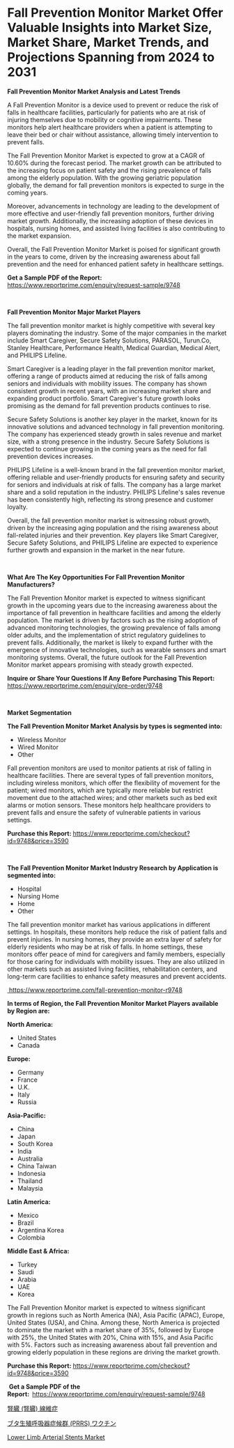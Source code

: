 <p><h1>Fall Prevention Monitor Market Offer Valuable Insights into Market Size, Market Share, Market Trends, and Projections Spanning from 2024 to 2031</h1></p><p><strong>Fall Prevention Monitor Market Analysis and Latest Trends</strong></p>
<p><p>A Fall Prevention Monitor is a device used to prevent or reduce the risk of falls in healthcare facilities, particularly for patients who are at risk of injuring themselves due to mobility or cognitive impairments. These monitors help alert healthcare providers when a patient is attempting to leave their bed or chair without assistance, allowing timely intervention to prevent falls.</p><p>The Fall Prevention Monitor Market is expected to grow at a CAGR of 10.60% during the forecast period. The market growth can be attributed to the increasing focus on patient safety and the rising prevalence of falls among the elderly population. With the growing geriatric population globally, the demand for fall prevention monitors is expected to surge in the coming years.</p><p>Moreover, advancements in technology are leading to the development of more effective and user-friendly fall prevention monitors, further driving market growth. Additionally, the increasing adoption of these devices in hospitals, nursing homes, and assisted living facilities is also contributing to the market expansion.</p><p>Overall, the Fall Prevention Monitor Market is poised for significant growth in the years to come, driven by the increasing awareness about fall prevention and the need for enhanced patient safety in healthcare settings.</p></p>
<p><strong>Get a Sample PDF of the Report:&nbsp;</strong> <a href="https://www.reportprime.com/enquiry/request-sample/9748">https://www.reportprime.com/enquiry/request-sample/9748</a></p>
<p>&nbsp;</p>
<p><strong>Fall Prevention Monitor Major Market Players</strong></p>
<p><p>The fall prevention monitor market is highly competitive with several key players dominating the industry. Some of the major companies in the market include Smart Caregiver, Secure Safety Solutions, PARASOL, Turun.Co, Stanley Healthcare, Performance Health, Medical Guardian, Medical Alert, and PHILIPS Lifeline.</p><p>Smart Caregiver is a leading player in the fall prevention monitor market, offering a range of products aimed at reducing the risk of falls among seniors and individuals with mobility issues. The company has shown consistent growth in recent years, with an increasing market share and expanding product portfolio. Smart Caregiver's future growth looks promising as the demand for fall prevention products continues to rise.</p><p>Secure Safety Solutions is another key player in the market, known for its innovative solutions and advanced technology in fall prevention monitoring. The company has experienced steady growth in sales revenue and market size, with a strong presence in the industry. Secure Safety Solutions is expected to continue growing in the coming years as the need for fall prevention devices increases.</p><p>PHILIPS Lifeline is a well-known brand in the fall prevention monitor market, offering reliable and user-friendly products for ensuring safety and security for seniors and individuals at risk of falls. The company has a large market share and a solid reputation in the industry. PHILIPS Lifeline's sales revenue has been consistently high, reflecting its strong presence and customer loyalty.</p><p>Overall, the fall prevention monitor market is witnessing robust growth, driven by the increasing aging population and the rising awareness about fall-related injuries and their prevention. Key players like Smart Caregiver, Secure Safety Solutions, and PHILIPS Lifeline are expected to experience further growth and expansion in the market in the near future.</p></p>
<p>&nbsp;</p>
<p><strong>What Are The Key Opportunities For Fall Prevention Monitor Manufacturers?</strong></p>
<p><p>The Fall Prevention Monitor market is expected to witness significant growth in the upcoming years due to the increasing awareness about the importance of fall prevention in healthcare facilities and among the elderly population. The market is driven by factors such as the rising adoption of advanced monitoring technologies, the growing prevalence of falls among older adults, and the implementation of strict regulatory guidelines to prevent falls. Additionally, the market is likely to expand further with the emergence of innovative technologies, such as wearable sensors and smart monitoring systems. Overall, the future outlook for the Fall Prevention Monitor market appears promising with steady growth expected.</p></p>
<p><strong>Inquire or Share Your Questions If Any Before Purchasing This Report:</strong> <a href="https://www.reportprime.com/enquiry/pre-order/9748">https://www.reportprime.com/enquiry/pre-order/9748</a></p>
<p>&nbsp;</p>
<p><strong>Market Segmentation</strong></p>
<p><strong>The Fall Prevention Monitor Market Analysis by types is segmented into:</strong></p>
<p><ul><li>Wireless Monitor</li><li>Wired Monitor</li><li>Other</li></ul></p>
<p><p>Fall prevention monitors are used to monitor patients at risk of falling in healthcare facilities. There are several types of fall prevention monitors, including wireless monitors, which offer the flexibility of movement for the patient; wired monitors, which are typically more reliable but restrict movement due to the attached wires; and other markets such as bed exit alarms or motion sensors. These monitors help healthcare providers to prevent falls and ensure the safety of vulnerable patients in various settings.</p></p>
<p><strong>Purchase this Report:&nbsp;</strong><a href="https://www.reportprime.com/checkout?id=9748&price=3590">https://www.reportprime.com/checkout?id=9748&price=3590</a></p>
<p>&nbsp;</p>
<p><strong>The Fall Prevention Monitor Market Industry Research by Application is segmented into:</strong></p>
<p><ul><li>Hospital</li><li>Nursing Home</li><li>Home</li><li>Other</li></ul></p>
<p><p>The fall prevention monitor market has various applications in different settings. In hospitals, these monitors help reduce the risk of patient falls and prevent injuries. In nursing homes, they provide an extra layer of safety for elderly residents who may be at risk of falls. In home settings, these monitors offer peace of mind for caregivers and family members, especially for those caring for individuals with mobility issues. They are also utilized in other markets such as assisted living facilities, rehabilitation centers, and long-term care facilities to enhance safety measures and prevent accidents.</p></p>
<p><a href="https://www.reportprime.com/fall-prevention-monitor-r9748">&nbsp;https://www.reportprime.com/fall-prevention-monitor-r9748</a></p>
<p><strong>In terms of Region, the Fall Prevention Monitor Market Players available by Region are:</strong></p>
<p>
    <p> <strong> North America: </strong>
        <ul>
            <li>United States</li>
            <li>Canada</li>
        </ul>
        </p> 
    <p> <strong> Europe: </strong>
        <ul>
            <li>Germany</li>
            <li>France</li>
            <li>U.K.</li>
            <li>Italy</li>
            <li>Russia</li>
        </ul>
        </p> 
    <p> <strong> Asia-Pacific: </strong>
        <ul>
            <li>China</li>
            <li>Japan</li>
            <li>South Korea</li>
            <li>India</li>
            <li>Australia</li>
            <li>China Taiwan</li>
            <li>Indonesia</li>
            <li>Thailand</li>
            <li>Malaysia</li>
        </ul>
        </p> 
    <p> <strong> Latin America: </strong>
        <ul>
            <li>Mexico</li>
            <li>Brazil</li>
            <li>Argentina Korea</li>
            <li>Colombia</li>
        </ul>
        </p> 
    <p> <strong> Middle East & Africa: </strong>
        <ul>
            <li>Turkey</li>
            <li>Saudi</li>
            <li>Arabia</li>
            <li>UAE</li>
            <li>Korea</li>
        </ul>
    </p>
    </p>
<p><p>The Fall Prevention Monitor market is expected to witness significant growth in regions such as North America (NA), Asia Pacific (APAC), Europe, United States (USA), and China. Among these, North America is projected to dominate the market with a market share of 35%, followed by Europe with 25%, the United States with 20%, China with 15%, and Asia Pacific with 5%. Factors such as increasing awareness about fall prevention and growing elderly population in these regions are driving the market growth.</p></p>
<p><strong>Purchase this Report: </strong><a href="https://www.reportprime.com/checkout?id=9748&price=3590">https://www.reportprime.com/checkout?id=9748&price=3590</a></p>
<p>&nbsp;<strong>Get a Sample PDF of the Report:&nbsp;&nbsp;</strong><a href="https://www.reportprime.com/enquiry/request-sample/9748">https://www.reportprime.com/enquiry/request-sample/9748</a></p>
<p><strong></strong></p>
<p><p><a href="https://github.com/JanickJohns/Market-Research-Report-List-2/blob/main/918782085647.md">腎臓 (腎臓) 線維症</a></p><p><a href="https://github.com/DwightHuels1/Market-Research-Report-List-3/blob/main/766345885646.md">ブタ生殖呼吸器症候群 (PRRS) ワクチン</a></p><p><a href="https://github.com/lukmanduiky01/Market-Research-Report-List-2/blob/main/lower-limb-arterial-stents-market.md">Lower Limb Arterial Stents Market</a></p></p>